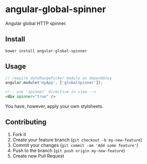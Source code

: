 angular-global-spinner
======================

Angular global HTTP spinner.

## Install

```
bower install angular-global-spinner
```

## Usage

```js
// require dateRangePicker module as dependency
angular.module('myApp', ['globalSpinner']);
```

```html
<!-- use 'spinner' directive in view -->
<div spinner="true" />
```

You have, however, apply your own stylsheets.

## Contributing

1. Fork it
2. Create your feature branch (`git checkout -b my-new-feature`)
3. Commit your changes (`git commit -am 'Add some feature'`)
4. Push to the branch (`git push origin my-new-feature`)
5. Create new Pull Request
